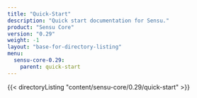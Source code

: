 ```yaml
---
title: "Quick-Start"
description: "Quick start documentation for Sensu."
product: "Sensu Core"
version: "0.29"
weight: -1
layout: "base-for-directory-listing"
menu:
  sensu-core-0.29:
    parent: quick-start
---
```


{{< directoryListing "content/sensu-core/0.29/quick-start" >}}
